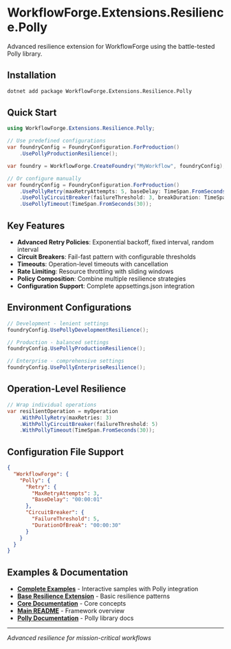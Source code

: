 # WorkflowForge.Extensions.Resilience.Polly

Advanced resilience extension for WorkflowForge using the battle-tested Polly library.

## Installation

```bash
dotnet add package WorkflowForge.Extensions.Resilience.Polly
```

## Quick Start

```csharp
using WorkflowForge.Extensions.Resilience.Polly;

// Use predefined configurations
var foundryConfig = FoundryConfiguration.ForProduction()
    .UsePollyProductionResilience();

var foundry = WorkflowForge.CreateFoundry("MyWorkflow", foundryConfig);

// Or configure manually
var foundryConfig = FoundryConfiguration.ForProduction()
    .UsePollyRetry(maxRetryAttempts: 5, baseDelay: TimeSpan.FromSeconds(1))
    .UsePollyCircuitBreaker(failureThreshold: 3, breakDuration: TimeSpan.FromMinutes(1))
    .UsePollyTimeout(TimeSpan.FromSeconds(30));
```

## Key Features

- **Advanced Retry Policies**: Exponential backoff, fixed interval, random interval
- **Circuit Breakers**: Fail-fast pattern with configurable thresholds
- **Timeouts**: Operation-level timeouts with cancellation
- **Rate Limiting**: Resource throttling with sliding windows
- **Policy Composition**: Combine multiple resilience strategies
- **Configuration Support**: Complete appsettings.json integration

## Environment Configurations

```csharp
// Development - lenient settings
foundryConfig.UsePollyDevelopmentResilience();

// Production - balanced settings
foundryConfig.UsePollyProductionResilience();

// Enterprise - comprehensive settings
foundryConfig.UsePollyEnterpriseResilience();
```

## Operation-Level Resilience

```csharp
// Wrap individual operations
var resilientOperation = myOperation
    .WithPollyRetry(maxRetries: 3)
    .WithPollyCircuitBreaker(failureThreshold: 5)
    .WithPollyTimeout(TimeSpan.FromSeconds(30));
```

## Configuration File Support

```json
{
  "WorkflowForge": {
    "Polly": {
      "Retry": {
        "MaxRetryAttempts": 3,
        "BaseDelay": "00:00:01"
      },
      "CircuitBreaker": {
        "FailureThreshold": 5,
        "DurationOfBreak": "00:00:30"
      }
    }
  }
}
```

## Examples & Documentation

- **[Complete Examples](../../samples/WorkflowForge.Samples.BasicConsole/README.md#14-polly-resilience)** - Interactive samples with Polly integration
- **[Base Resilience Extension](../WorkflowForge.Extensions.Resilience/README.md)** - Basic resilience patterns
- **[Core Documentation](../../core/WorkflowForge/README.md)** - Core concepts
- **[Main README](../../../README.md)** - Framework overview
- **[Polly Documentation](https://www.pollydocs.org/)** - Polly library docs

---

*Advanced resilience for mission-critical workflows* 